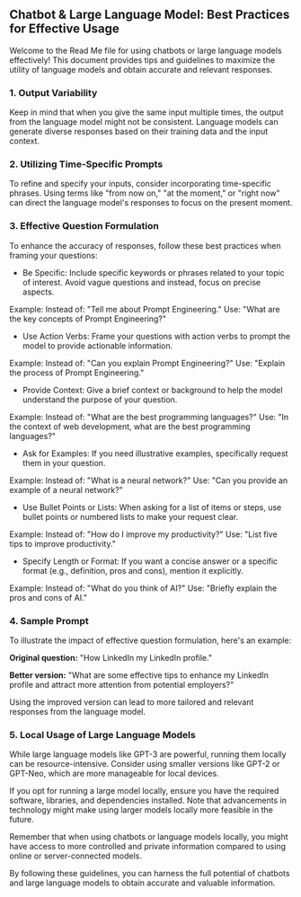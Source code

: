 ## Chatbot & Large Language Model: Best Practices for Effective Usage

Welcome to the Read Me file for using chatbots or large language models effectively! This document provides tips and guidelines to maximize the utility of language models and obtain accurate and relevant responses.

### 1. Output Variability

Keep in mind that when you give the same input multiple times, the output from the language model might not be consistent. Language models can generate diverse responses based on their training data and the input context.

### 2. Utilizing Time-Specific Prompts

To refine and specify your inputs, consider incorporating time-specific phrases. Using terms like "from now on," "at the moment," or "right now" can direct the language model's responses to focus on the present moment.

### 3. Effective Question Formulation

To enhance the accuracy of responses, follow these best practices when framing your questions:

- Be Specific:
Include specific keywords or phrases related to your topic of interest. Avoid vague questions and instead, focus on precise aspects.

Example:
Instead of: "Tell me about Prompt Engineering."
Use: "What are the key concepts of Prompt Engineering?"

- Use Action Verbs:
Frame your questions with action verbs to prompt the model to provide actionable information.

Example:
Instead of: "Can you explain Prompt Engineering?"
Use: "Explain the process of Prompt Engineering."

- Provide Context:
Give a brief context or background to help the model understand the purpose of your question.

Example:
Instead of: "What are the best programming languages?"
Use: "In the context of web development, what are the best programming languages?"

- Ask for Examples:
If you need illustrative examples, specifically request them in your question.

Example:
Instead of: "What is a neural network?"
Use: "Can you provide an example of a neural network?"

- Use Bullet Points or Lists:
When asking for a list of items or steps, use bullet points or numbered lists to make your request clear.

Example:
Instead of: "How do I improve my productivity?"
Use: "List five tips to improve productivity."

- Specify Length or Format:
If you want a concise answer or a specific format (e.g., definition, pros and cons), mention it explicitly.

Example:
Instead of: "What do you think of AI?"
Use: "Briefly explain the pros and cons of AI."

### 4. Sample Prompt

To illustrate the impact of effective question formulation, here's an example:

**Original question:** "How LinkedIn my LinkedIn profile."

**Better version:** "What are some effective tips to enhance my LinkedIn profile and attract more attention from potential employers?"

Using the improved version can lead to more tailored and relevant responses from the language model.

### 5. Local Usage of Large Language Models

While large language models like GPT-3 are powerful, running them locally can be resource-intensive. Consider using smaller versions like GPT-2 or GPT-Neo, which are more manageable for local devices.

If you opt for running a large model locally, ensure you have the required software, libraries, and dependencies installed. Note that advancements in technology might make using larger models locally more feasible in the future.

Remember that when using chatbots or language models locally, you might have access to more controlled and private information compared to using online or server-connected models.

By following these guidelines, you can harness the full potential of chatbots and large language models to obtain accurate and valuable information.
